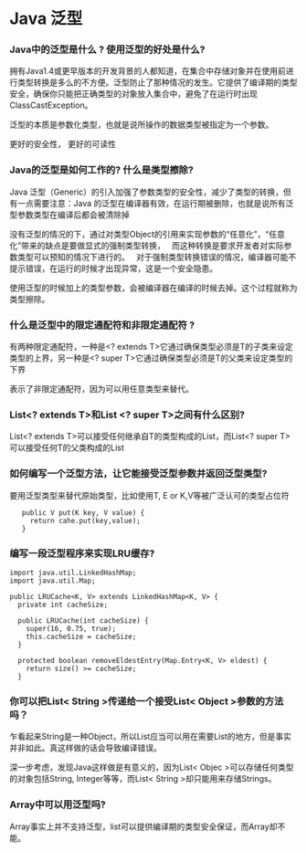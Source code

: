 # Java 泛型

### Java中的泛型是什么 ? 使用泛型的好处是什么?

拥有Java1.4或更早版本的开发背景的人都知道，在集合中存储对象并在使用前进行类型转换是多么的不方便。泛型防止了那种情况的发生。它提供了编译期的类型安全，确保你只能把正确类型的对象放入集合中，避免了在运行时出现ClassCastException。

泛型的本质是参数化类型，也就是说所操作的数据类型被指定为一个参数。

更好的安全性，
更好的可读性


### Java的泛型是如何工作的? 什么是类型擦除?

Java 泛型（Generic）的引入加强了参数类型的安全性，减少了类型的转换，但有一点需要注意：Java 的泛型在编译器有效，在运行期被删除，也就是说所有泛型参数类型在编译后都会被清除掉

没有泛型的情况的下，通过对类型Object的引用来实现参数的“任意化”，“任意化”带来的缺点是要做显式的强制类型转换，
  而这种转换是要求开发者对实际参数类型可以预知的情况下进行的。
  对于强制类型转换错误的情况，编译器可能不提示错误，在运行的时候才出现异常，这是一个安全隐患。

使用泛型的时候加上的类型参数，会被编译器在编译的时候去掉。这个过程就称为类型擦除。

###  什么是泛型中的限定通配符和非限定通配符 ?

有两种限定通配符，一种是<? extends T>它通过确保类型必须是T的子类来设定类型的上界，另一种是<? super T>它通过确保类型必须是T的父类来设定类型的下界

<?>表示了非限定通配符，因为<?>可以用任意类型来替代。

### List<? extends T>和List <? super T>之间有什么区别?

List<? extends T>可以接受任何继承自T的类型构成的List，而List<? super T>可以接受任何T的父类构成的List

###  如何编写一个泛型方法，让它能接受泛型参数并返回泛型类型?

要用泛型类型来替代原始类型，比如使用T, E or K,V等被广泛认可的类型占位符

	   public V put(K key, V value) {
	     return cahe.put(key,value);
	   }


###  编写一段泛型程序来实现LRU缓存?


	import java.util.LinkedHashMap;
	import java.util.Map;
	 
	public LRUCache<K, V> extends LinkedHashMap<K, V> {
	  private int cacheSize;
	 
	  public LRUCache(int cacheSize) {
	    super(16, 0.75, true);
	    this.cacheSize = cacheSize;
	  }
	 
	  protected boolean removeEldestEntry(Map.Entry<K, V> eldest) {
	    return size() >= cacheSize;
	  }

###  你可以把List< String >传递给一个接受List< Object >参数的方法吗？

乍看起来String是一种Object，所以List<String>应当可以用在需要List<Object>的地方，但是事实并非如此。真这样做的话会导致编译错误。

深一步考虑，发现Java这样做是有意义的，因为List< Objec >可以存储任何类型的对象包括String, Integer等等，而List< String >却只能用来存储Strings。　


### Array中可以用泛型吗?

Array事实上并不支持泛型，list可以提供编译期的类型安全保证，而Array却不能。